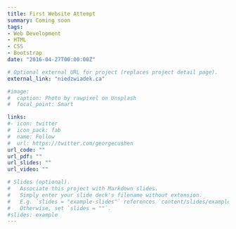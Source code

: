 ```yaml
---
title: First Website Attempt
summary: Coming soon
tags:
- Web Development
- HTML
- CSS
- Bootstrap
date: "2016-04-27T00:00:00Z"

# Optional external URL for project (replaces project detail page).
external_link: "niedzwiadek.ca"

#image:
#  caption: Photo by rawpixel on Unsplash
#  focal_point: Smart

links:
#- icon: twitter
#  icon_pack: fab
#  name: Follow
#  url: https://twitter.com/georgecushen
url_code: ""
url_pdf: ""
url_slides: ""
url_video: ""

# Slides (optional).
#   Associate this project with Markdown slides.
#   Simply enter your slide deck's filename without extension.
#   E.g. `slides = "example-slides"` references `content/slides/example-slides.md`.
#   Otherwise, set `slides = ""`.
#slides: example
---
```


